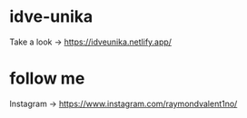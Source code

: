 # idve-unika

Take a look -> https://idveunika.netlify.app/

# follow me 

Instagram -> https://www.instagram.com/raymondvalent1no/
